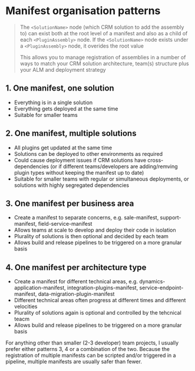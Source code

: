 # Manifest organisation patterns

> The `<SolutionName>` node (which CRM solution to add the assembly to) can exist both at the root level of a manifest and also as a child of each `<PluginAssembly>` node. If the `<SolutionName>` node exists under a `<PluginAssembly>` node, it overides the root value
>
> This allows you to manage registration of assemblies in a number of ways to match your CRM solution architecture, team(s) structure plus your ALM and deployment strategy

## 1. One manifest, one solution

- Everything is in a single solution
- Everything gets deployed at the same time
- Suitable for smaller teams

## 2. One manifest, multiple solutions

- All plugins get updated at the same time
- Solutions can be deployed to other environments as required
- Could cause deployment issues if CRM solutions have cross-dependencies (or if different teams/developers are adding/remving plugin types without keeping the manifest up to date)
- Suitable for smaller teams with regular or simultaneous deployments, or solutions with highly segregated dependencies

## 3. One manifest per business area

- Create a manifest to separate concerns, e.g. sale-manifest, support-manifest, field-service-manifest
- Allows teams at scale to develop and deploy their code in isolation
- Plurality of solutions is then optional and decided by each team
- Allows build and release pipelines to be triggered on a more granular basis

## 4. One manifest per architecture type

- Create a manifest for different technical areas, e.g. dynamics-application-manifest, integration-plugins-manifest, service-endpoint-manifest, data-migration-plugin-manifest
- Different technical areas often progress at different times and different velocities
- Plurality of solutions again is optional and controlled by the tehcnical teacm
- Allows build and release pipelines to be triggered on a more granular basis

For anything other than smaller (2-3 developer) team projects, I usually prefer either patterns 3, 4 or a combination of the two. Because the registration of multiple manifests can be scripted and/or triggered in a pipeline, multiple manifests are usually safer than fewer.
